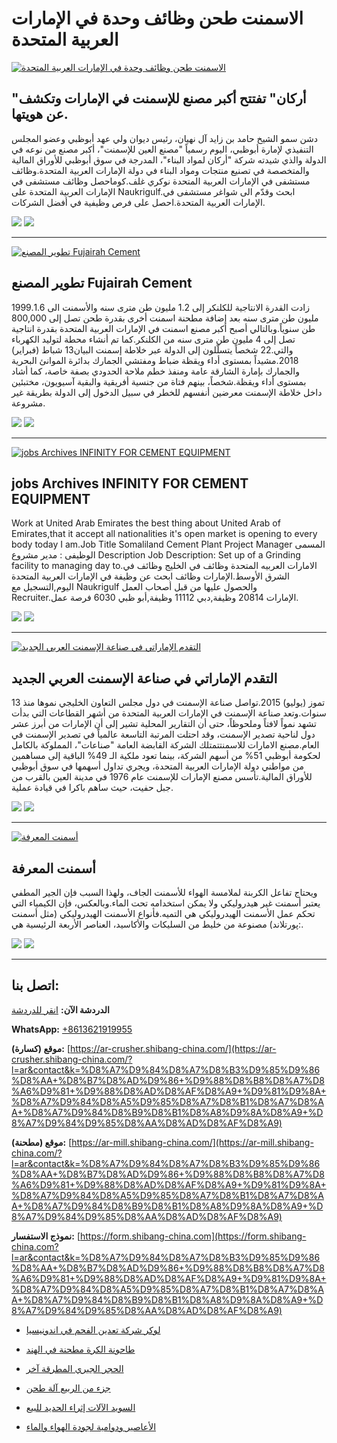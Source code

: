 # الاسمنت طحن وظائف وحدة في الإمارات العربية المتحدة

<a href="https://swt.shibang-china.com/?l=ar&img&k=%D8%A7%D9%84%D8%A7%D8%B3%D9%85%D9%86%D8%AA+%D8%B7%D8%AD%D9%86+%D9%88%D8%B8%D8%A7%D8%A6%D9%81+%D9%88%D8%AD%D8%AF%D8%A9+%D9%81%D9%8A+%D8%A7%D9%84%D8%A5%D9%85%D8%A7%D8%B1%D8%A7%D8%AA+%D8%A7%D9%84%D8%B9%D8%B1%D8%A8%D9%8A%D8%A9+%D8%A7%D9%84%D9%85%D8%AA%D8%AD%D8%AF%D8%A9" target="_blank">![الاسمنت طحن وظائف وحدة في الإمارات العربية المتحدة](http://static.shibang-china.com/all-800x300/1328.jpg)</a>

## &quot;أركان&quot; تفتتح أكبر مصنع للإسمنت في الإمارات وتكشف عن هويتها.
دشن سمو الشيخ حامد بن زايد آل نهيان، رئيس ديوان ولي عهد أبوظبي وعضو المجلس التنفيذي لإمارة أبوظبي، اليوم رسمياً &quot;مصنع العين للإسمنت&quot;، أكبر مصنع من نوعه في الدولة والذي شيدته شركة &quot;أركان لمواد البناء&quot;، المدرجة في سوق أبوظبي للأوراق المالية والمتخصصة في تصنيع منتجات ومواد البناء في دولة الإمارات العربية المتحدة.وظائف مستشفى في الإمارات العربية المتحدة نوكري غلف.كوماحصل وظائف مستشفى في الإمارات العربية المتحدة على Naukrigulf.ابحث وقدّم الى شواغر مستشفى في الإمارات العربية المتحدة.احصل على فرص وظيفية في أفضل الشركات.


<a href="https://whatsapp.shibangsoft.com/WhatsApp.php" target="_blank" title="WhatsApp">![](http://static.shibang-china.com/icon/whatsapp.png)</a> <a href="https://swt.shibang-china.com/?l=ar&icon&k=%D8%A7%D9%84%D8%A7%D8%B3%D9%85%D9%86%D8%AA+%D8%B7%D8%AD%D9%86+%D9%88%D8%B8%D8%A7%D8%A6%D9%81+%D9%88%D8%AD%D8%AF%D8%A9+%D9%81%D9%8A+%D8%A7%D9%84%D8%A5%D9%85%D8%A7%D8%B1%D8%A7%D8%AA+%D8%A7%D9%84%D8%B9%D8%B1%D8%A8%D9%8A%D8%A9+%D8%A7%D9%84%D9%85%D8%AA%D8%AD%D8%AF%D8%A9" target="_blank">![](http://static.shibang-china.com/icon/chat-ar.png)</a>

---

<a href="https://swt.shibang-china.com/?l=ar&img&k=%D8%A7%D9%84%D8%A7%D8%B3%D9%85%D9%86%D8%AA+%D8%B7%D8%AD%D9%86+%D9%88%D8%B8%D8%A7%D8%A6%D9%81+%D9%88%D8%AD%D8%AF%D8%A9+%D9%81%D9%8A+%D8%A7%D9%84%D8%A5%D9%85%D8%A7%D8%B1%D8%A7%D8%AA+%D8%A7%D9%84%D8%B9%D8%B1%D8%A8%D9%8A%D8%A9+%D8%A7%D9%84%D9%85%D8%AA%D8%AD%D8%AF%D8%A9" target="_blank">![تطوير المصنع Fujairah Cement](http://static.shibang-china.com/all-800x300/1234.jpg)</a>

## تطوير المصنع Fujairah Cement
1999.زادت القدرة الانتاجية للكلنكر إلى 1.2 مليون طن مترى سنه والأسمنت الى 1.6 مليون طن مترى سنه بعد إضافة مطحنة اسمنت أخرى بقدرة طحن تصل إلى 800,000 طن سنوياً.وبالتالي أصبح أكبر مصنع اسمنت في الإمارات العربية المتحدة بقدرة انتاجية تصل إلى 4 مليون طن مترى سنه من الكلنكر.كما تم أنشاء محطة لتوليد الكهرباء والتي.22 شخصاً يتسلّلون إلى الدولة عبر خلاطة إسمنت البيان13 شباط (فبراير) 2018.مشيداً بمستوى أداء ويقظة ضباط ومفتشي الجمارك بدائرة الموانئ البحرية والجمارك بإمارة الشارقة عامة ومنفذ خطم ملاحة الحدودي بصفة خاصة، كما أشاد بمستوى أداء ويقظة.شخصاً، بينهم فتاة من جنسية أفريقية والبقية آسيويون، مختبئين داخل خلاطة الإسمنت معرضين أنفسهم للخطر في سبيل الدخول إلى الدولة بطريقة غير مشروعة.


<a href="https://whatsapp.shibangsoft.com/WhatsApp.php" target="_blank" title="WhatsApp">![](http://static.shibang-china.com/icon/whatsapp.png)</a> <a href="https://swt.shibang-china.com/?l=ar&icon&k=%D8%A7%D9%84%D8%A7%D8%B3%D9%85%D9%86%D8%AA+%D8%B7%D8%AD%D9%86+%D9%88%D8%B8%D8%A7%D8%A6%D9%81+%D9%88%D8%AD%D8%AF%D8%A9+%D9%81%D9%8A+%D8%A7%D9%84%D8%A5%D9%85%D8%A7%D8%B1%D8%A7%D8%AA+%D8%A7%D9%84%D8%B9%D8%B1%D8%A8%D9%8A%D8%A9+%D8%A7%D9%84%D9%85%D8%AA%D8%AD%D8%AF%D8%A9" target="_blank">![](http://static.shibang-china.com/icon/chat-ar.png)</a>

---

<a href="https://swt.shibang-china.com/?l=ar&img&k=%D8%A7%D9%84%D8%A7%D8%B3%D9%85%D9%86%D8%AA+%D8%B7%D8%AD%D9%86+%D9%88%D8%B8%D8%A7%D8%A6%D9%81+%D9%88%D8%AD%D8%AF%D8%A9+%D9%81%D9%8A+%D8%A7%D9%84%D8%A5%D9%85%D8%A7%D8%B1%D8%A7%D8%AA+%D8%A7%D9%84%D8%B9%D8%B1%D8%A8%D9%8A%D8%A9+%D8%A7%D9%84%D9%85%D8%AA%D8%AD%D8%AF%D8%A9" target="_blank">![jobs Archives INFINITY FOR CEMENT EQUIPMENT](http://static.shibang-china.com/all-800x300/1375.jpg)</a>

## jobs Archives INFINITY FOR CEMENT EQUIPMENT
Work at United Arab Emirates the best thing about United Arab of Emirates,that it accept all nationalities it&#39;s open market is opening to every body today I am.Job Title Somaliland Cement Plant Project Manager المسمى الوظيفى : مدير مشروع Description Job Description: Set up of a Grinding facility to managing day to.الامارات العربيه المتحدة وظائف في الخليج وظائف في الشرق الأوسط.الإمارات وظائف ابحث عن وظيفة في الإمارات العربية المتحدة اليوم,التسجيل مع Naukrigulf والحصول عليها من قبل أصحاب العمل Recruiter.الإمارات 20814 وظيفة,دبي 11112 وظيفة,أبو ظبي 6030 فرصة عمل.


<a href="https://whatsapp.shibangsoft.com/WhatsApp.php" target="_blank" title="WhatsApp">![](http://static.shibang-china.com/icon/whatsapp.png)</a> <a href="https://swt.shibang-china.com/?l=ar&icon&k=%D8%A7%D9%84%D8%A7%D8%B3%D9%85%D9%86%D8%AA+%D8%B7%D8%AD%D9%86+%D9%88%D8%B8%D8%A7%D8%A6%D9%81+%D9%88%D8%AD%D8%AF%D8%A9+%D9%81%D9%8A+%D8%A7%D9%84%D8%A5%D9%85%D8%A7%D8%B1%D8%A7%D8%AA+%D8%A7%D9%84%D8%B9%D8%B1%D8%A8%D9%8A%D8%A9+%D8%A7%D9%84%D9%85%D8%AA%D8%AD%D8%AF%D8%A9" target="_blank">![](http://static.shibang-china.com/icon/chat-ar.png)</a>

---

<a href="https://swt.shibang-china.com/?l=ar&img&k=%D8%A7%D9%84%D8%A7%D8%B3%D9%85%D9%86%D8%AA+%D8%B7%D8%AD%D9%86+%D9%88%D8%B8%D8%A7%D8%A6%D9%81+%D9%88%D8%AD%D8%AF%D8%A9+%D9%81%D9%8A+%D8%A7%D9%84%D8%A5%D9%85%D8%A7%D8%B1%D8%A7%D8%AA+%D8%A7%D9%84%D8%B9%D8%B1%D8%A8%D9%8A%D8%A9+%D8%A7%D9%84%D9%85%D8%AA%D8%AD%D8%AF%D8%A9" target="_blank">![التقدم الإماراتي في صناعة الإسمنت العربي الجديد](http://static.shibang-china.com/all-800x300/578.jpg)</a>

## التقدم الإماراتي في صناعة الإسمنت العربي الجديد
13 تموز (يوليو) 2015.تواصل صناعة الإسمنت في دول مجلس التعاون الخليجي نموها منذ سنوات.وتعد صناعة الإسمنت في الإمارات العربية المتحدة من أشهر القطاعات التي بدأت تشهد نمواً لافتاً وملحوظاً، حتى أن التقارير المحلية تشير إلى أن الإمارات من أبرز عشر دول لناحية تصدير الإسمنت، وقد احتلت المرتبة التاسعة عالمياً في تصدير الإسمنت في العام.مصنع الامارات للاسمنتتمتلك الشركة القابضة العامة &quot;صناعات&quot;، المملوكة بالكامل لحكومة أبوظبي 51% من أسهم الشركة، بينما تعود ملكية الـ 49% الباقية إلى مساهمين من مواطني دولة الإمارات العربية المتحدة، ويجري تداول أسهمها في سوق أبوظبي للأوراق المالية.تأسس مصنع الإمارات للإسمنت عام 1976 في مدينة العين بالقرب من جبل حفيت، حيث ساهم باكرا في قيادة عملية.


<a href="https://whatsapp.shibangsoft.com/WhatsApp.php" target="_blank" title="WhatsApp">![](http://static.shibang-china.com/icon/whatsapp.png)</a> <a href="https://swt.shibang-china.com/?l=ar&icon&k=%D8%A7%D9%84%D8%A7%D8%B3%D9%85%D9%86%D8%AA+%D8%B7%D8%AD%D9%86+%D9%88%D8%B8%D8%A7%D8%A6%D9%81+%D9%88%D8%AD%D8%AF%D8%A9+%D9%81%D9%8A+%D8%A7%D9%84%D8%A5%D9%85%D8%A7%D8%B1%D8%A7%D8%AA+%D8%A7%D9%84%D8%B9%D8%B1%D8%A8%D9%8A%D8%A9+%D8%A7%D9%84%D9%85%D8%AA%D8%AD%D8%AF%D8%A9" target="_blank">![](http://static.shibang-china.com/icon/chat-ar.png)</a>

---

<a href="https://swt.shibang-china.com/?l=ar&img&k=%D8%A7%D9%84%D8%A7%D8%B3%D9%85%D9%86%D8%AA+%D8%B7%D8%AD%D9%86+%D9%88%D8%B8%D8%A7%D8%A6%D9%81+%D9%88%D8%AD%D8%AF%D8%A9+%D9%81%D9%8A+%D8%A7%D9%84%D8%A5%D9%85%D8%A7%D8%B1%D8%A7%D8%AA+%D8%A7%D9%84%D8%B9%D8%B1%D8%A8%D9%8A%D8%A9+%D8%A7%D9%84%D9%85%D8%AA%D8%AD%D8%AF%D8%A9" target="_blank">![أسمنت المعرفة](http://static.shibang-china.com/all-800x300/209.jpg)</a>

## أسمنت المعرفة
ويحتاج تفاعل الكربنة لملامسة الهواء للأسمنت الجاف، ولهذا السبب فإن الجير المطفي يعتبر أسمنت غير هيدروليكي ولا يمكن استخدامه تحت الماء.وبالعكس، فإن الكيمياء التي تحكم عمل الأسمنت الهيدروليكي هي التميه.فأنواع الأسمنت الهيدروليكي (مثل أسمنت پورتلاند) مصنوعة من خليط من السليكات والأكاسيد، العناصر الأربعة الرئيسية هي:.

<a href="https://whatsapp.shibangsoft.com/WhatsApp.php" target="_blank" title="WhatsApp">![](http://static.shibang-china.com/icon/whatsapp.png)</a> <a href="https://swt.shibang-china.com/?l=ar&icon&k=%D8%A7%D9%84%D8%A7%D8%B3%D9%85%D9%86%D8%AA+%D8%B7%D8%AD%D9%86+%D9%88%D8%B8%D8%A7%D8%A6%D9%81+%D9%88%D8%AD%D8%AF%D8%A9+%D9%81%D9%8A+%D8%A7%D9%84%D8%A5%D9%85%D8%A7%D8%B1%D8%A7%D8%AA+%D8%A7%D9%84%D8%B9%D8%B1%D8%A8%D9%8A%D8%A9+%D8%A7%D9%84%D9%85%D8%AA%D8%AD%D8%AF%D8%A9" target="_blank">![](http://static.shibang-china.com/icon/chat-ar.png)</a>

---
## اتصل بنا:

**الدردشة الآن:** [انقر للدردشة](https://swt.shibang-china.com?l=ar&contact&k=%D8%A7%D9%84%D8%A7%D8%B3%D9%85%D9%86%D8%AA+%D8%B7%D8%AD%D9%86+%D9%88%D8%B8%D8%A7%D8%A6%D9%81+%D9%88%D8%AD%D8%AF%D8%A9+%D9%81%D9%8A+%D8%A7%D9%84%D8%A5%D9%85%D8%A7%D8%B1%D8%A7%D8%AA+%D8%A7%D9%84%D8%B9%D8%B1%D8%A8%D9%8A%D8%A9+%D8%A7%D9%84%D9%85%D8%AA%D8%AD%D8%AF%D8%A9)

**WhatsApp:**  [+8613621919955](https://whatsapp.shibangsoft.com/WhatsApp.php)

**موقع (كسارة):** [https://ar-crusher.shibang-china.com/](https://ar-crusher.shibang-china.com/?l=ar&contact&k=%D8%A7%D9%84%D8%A7%D8%B3%D9%85%D9%86%D8%AA+%D8%B7%D8%AD%D9%86+%D9%88%D8%B8%D8%A7%D8%A6%D9%81+%D9%88%D8%AD%D8%AF%D8%A9+%D9%81%D9%8A+%D8%A7%D9%84%D8%A5%D9%85%D8%A7%D8%B1%D8%A7%D8%AA+%D8%A7%D9%84%D8%B9%D8%B1%D8%A8%D9%8A%D8%A9+%D8%A7%D9%84%D9%85%D8%AA%D8%AD%D8%AF%D8%A9)

**موقع (مطحنة):** [https://ar-mill.shibang-china.com/](https://ar-mill.shibang-china.com/?l=ar&contact&k=%D8%A7%D9%84%D8%A7%D8%B3%D9%85%D9%86%D8%AA+%D8%B7%D8%AD%D9%86+%D9%88%D8%B8%D8%A7%D8%A6%D9%81+%D9%88%D8%AD%D8%AF%D8%A9+%D9%81%D9%8A+%D8%A7%D9%84%D8%A5%D9%85%D8%A7%D8%B1%D8%A7%D8%AA+%D8%A7%D9%84%D8%B9%D8%B1%D8%A8%D9%8A%D8%A9+%D8%A7%D9%84%D9%85%D8%AA%D8%AD%D8%AF%D8%A9)

**نموذج الاستفسار:** [https://form.shibang-china.com](https://form.shibang-china.com?l=ar&contact&k=%D8%A7%D9%84%D8%A7%D8%B3%D9%85%D9%86%D8%AA+%D8%B7%D8%AD%D9%86+%D9%88%D8%B8%D8%A7%D8%A6%D9%81+%D9%88%D8%AD%D8%AF%D8%A9+%D9%81%D9%8A+%D8%A7%D9%84%D8%A5%D9%85%D8%A7%D8%B1%D8%A7%D8%AA+%D8%A7%D9%84%D8%B9%D8%B1%D8%A8%D9%8A%D8%A9+%D8%A7%D9%84%D9%85%D8%AA%D8%AD%D8%AF%D8%A9)

* [لوكر شركة تعدين الفحم في اندونيسيا](../28/%D9%84%D9%88%D9%83%D8%B1%20%D8%B4%D8%B1%D9%83%D8%A9%20%D8%AA%D8%B9%D8%AF%D9%8A%D9%86%20%D8%A7%D9%84%D9%81%D8%AD%D9%85%20%D9%81%D9%8A%20%D8%A7%D9%86%D8%AF%D9%88%D9%86%D9%8A%D8%B3%D9%8A%D8%A7.md)

* [طاحونة الكرة مطحنة في الهند](../26/%D8%B7%D8%A7%D8%AD%D9%88%D9%86%D8%A9%20%D8%A7%D9%84%D9%83%D8%B1%D8%A9%20%D9%85%D8%B7%D8%AD%D9%86%D8%A9%20%D9%81%D9%8A%20%D8%A7%D9%84%D9%87%D9%86%D8%AF.md)

* [الحجر الجيري المطرقة آخر](../30/%D8%A7%D9%84%D8%AD%D8%AC%D8%B1%20%D8%A7%D9%84%D8%AC%D9%8A%D8%B1%D9%8A%20%D8%A7%D9%84%D9%85%D8%B7%D8%B1%D9%82%D8%A9%20%D8%A2%D8%AE%D8%B1.md)

* [جزء من الربيع آلة طحن](../27/%D8%AC%D8%B2%D8%A1%20%D9%85%D9%86%20%D8%A7%D9%84%D8%B1%D8%A8%D9%8A%D8%B9%20%D8%A2%D9%84%D8%A9%20%D8%B7%D8%AD%D9%86.md)

* [السويد الآلات إثراء الحديد للبيع](../27/%D8%A7%D9%84%D8%B3%D9%88%D9%8A%D8%AF%20%D8%A7%D9%84%D8%A2%D9%84%D8%A7%D8%AA%20%D8%A5%D8%AB%D8%B1%D8%A7%D8%A1%20%D8%A7%D9%84%D8%AD%D8%AF%D9%8A%D8%AF%20%D9%84%D9%84%D8%A8%D9%8A%D8%B9.md)

* [الأعاصير ودوامية لجودة الهواء والماء](../29/%D8%A7%D9%84%D8%A3%D8%B9%D8%A7%D8%B5%D9%8A%D8%B1%20%D9%88%D8%AF%D9%88%D8%A7%D9%85%D9%8A%D8%A9%20%D9%84%D8%AC%D9%88%D8%AF%D8%A9%20%D8%A7%D9%84%D9%87%D9%88%D8%A7%D8%A1%20%D9%88%D8%A7%D9%84%D9%85%D8%A7%D8%A1.md)